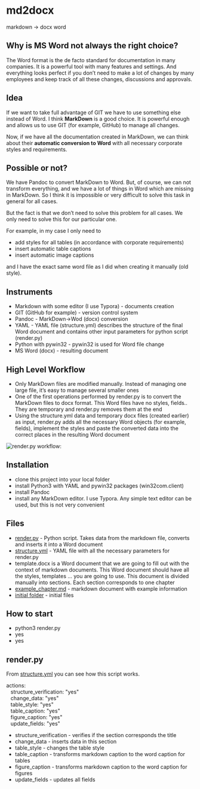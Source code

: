 # md2docx
markdown -> docx word 

## Why is MS Word not always the right choice?

The Word format is the de facto standard for documentation in many companies. It is a powerful tool with many features and settings. And everything looks perfect if you don’t need to make a lot of changes by many employees and keep track of all these changes, discussions and approvals.

## Idea

If we want to take full advantage of GIT we have to use something else instead of Word. I think __MarkDown__ is a good choice. It is powerful enough and allows us to use GIT (for example, GitHub) to manage all changes.

Now, if we have all the documentation created in MarkDown, we can think about their __automatic conversion to Word__ with all necessary corporate styles and requirements.

## Possible or not?

We have Pandoc to convert MarkDown to Word. But, of course, we can not transform everything, and we have a lot of things in Word which are missing in MarkDown. So I think it is impossible or very difficult to solve this task in general for all cases.

But the fact is that we don’t need to solve this problem for all cases. We only need to solve this for our particular one.

For example, in my case I only need to

- add styles for all tables (in accordance with corporate requirements)
- insert automatic table captions
- insert automatic image captions

and I have the exact same word file as I did when creating it manually (old style).

## Instruments

- Markdown with some editor (I use Typora) - documents creation
- GIT (GitHub for example) - version control system
- Pandoc - MarkDown->Wod (docx) conversion
- YAML - YAML file (structure.yml) describes the structure of the final Word document and contains other input parameters for python script (render.py)
- Python with pywin32 - pywin32 is used for Word file change
- MS Word (docx) - resulting document

## High Level Workflow

- Only MarkDown files are modified manually. Instead of managing one large file, it’s easy to manage several smaller ones
- One of the first operations performed by render.py is to convert the MarkDown files to docx format. This Word files have no styles, fields.. They are temporary and render.py removes them at the end
- Using the structure.yml data and temporary docx files (created earlier) as input, render.py adds all the necessary Word objects (for example, fields), implement the styles and paste the converted data into the correct places in the resulting Word document

![render.py workflow:](https://github.com/nihole/md2docx/blob/master/media/md2word_work_flow.png)

## Installation
- clone this project into your local folder
- install Python3 with YAML and pywin32 packages (win32com.client)
- install Pandoc
- install any MarkDown editor. I use Typora. Any simple text editor can be used, but this is not very convenient

## Files
- <a href="https://github.com/nihole/md2docx/blob/master/render.py">render.py</a> - Python script. Takes data from the markdown file, converts and inserts it into a Word document
- <a href="https://github.com/nihole/md2docx/blob/master/structure.yml">structure.yml</a> - YAML file with all the necessary parameters for render.py
- template.docx is a Word document that we are going to fill out with the context of markdown documents. This Word document should have all the styles, templates ... you are going to use. This document is divided manually into sections. Each section corresponds to one chapter
- <a href="https://github.com/nihole/md2docx/blob/master/example_chapter.md">example_chapter.md</a> - markdown document with example information
- <a href="https://github.com/nihole/md2docx/tree/master/initial">initial folder</a> - initial files

## How to start
- python3 render.py
- yes
- yes

## render.py

From <a href="https://github.com/nihole/md2docx/blob/master/structure.yml">structure.yml</a> you can see how this script works.

actions:  
&nbsp;&nbsp; structure_verification: "yes"  
&nbsp;&nbsp; change_data: "yes"  
&nbsp;&nbsp; table_style: "yes"  
&nbsp;&nbsp; table_caption: "yes"  
&nbsp;&nbsp; figure_caption: "yes"  
&nbsp;&nbsp; update_fields: "yes"  
    
- structure_verification - verifies if the section corresponds the title
- change_data - inserts data in this section
- table_style - changes the table style
- table_caption - transforms markdown caption to the word caption for tables
- figure_caption - transforms markdown caption to the word caption for figures
- update_fields - updates all fields



